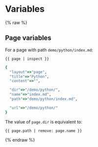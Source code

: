 # Variables

{% raw %}


## Page variables

For a page with path `demo/python/index.md`:

```liquid
{{ page | inspect }}
```

```ruby
{
  "layout"=>"page",
  "title"=>"Python",
  "content"=>"",

  "dir"=>"/demo/python/",
  "name"=>"index.md",
  "path"=>"demo/python/index.md",

  "url"=>"/demo/python/"
}
```

The value of `page.dir` is equivalent to:

```liquid
{{ page.path | remove: page.name }}
```

{% endraw %}
